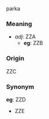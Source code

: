 parka
### Meaning
+ _adj_: ZZA
    + __eg__: ZZB

### Origin

ZZC

### Synonym

__eg__: ZZD

+ ZZE


